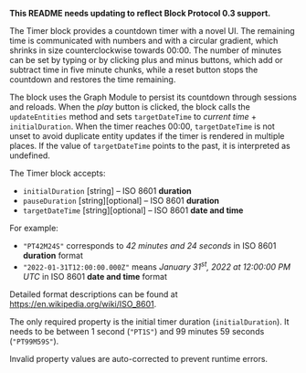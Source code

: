**This README needs updating to reflect Block Protocol 0.3 support.**

The Timer block provides a countdown timer with a novel UI. The remaining time is communicated with numbers and with a circular gradient, which shrinks in size counterclockwise towards 00:00. The number of minutes can be set by typing or by clicking plus and minus buttons, which add or subtract time in five minute chunks, while a reset button stops the countdown and restores the time remaining.

The block uses the Graph Module to persist its countdown through sessions and reloads. When the _play_ button is clicked, the block calls the `updateEntities` method and sets `targetDateTime` to _current time_ + `initialDuration`. When the timer reaches 00:00, `targetDateTime` is not unset to avoid duplicate entity updates if the timer is rendered in multiple places. If the value of `targetDateTime` points to the past, it is interpreted as undefined.

The Timer block accepts:

- `initialDuration` \[string] – ISO 8601 **duration**
- `pauseDuration` \[string]\[optional] – ISO 8601 **duration**
- `targetDateTime` \[string]\[optional] – ISO 8601 **date and time**

For example:

- `"PT42M24S"` corresponds to _42 minutes and 24 seconds_ in ISO 8601 **duration** format
- `"2022-01-31T12:00:00.000Z"` means _January 31<sup>st</sup>, 2022 at 12:00:00 PM UTC_ in ISO 8601 **date and time** format

Detailed format descriptions can be found at https://en.wikipedia.org/wiki/ISO_8601.

The only required property is the initial timer duration (`initialDuration`).
It needs to be between 1 second (`"PT1S"`) and 99 minutes 59 seconds (`"PT99M59S"`).

Invalid property values are auto-corrected to prevent runtime errors.
